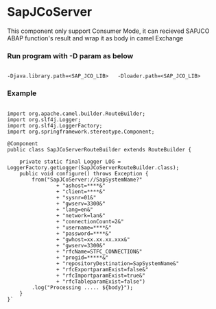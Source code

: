 SapJCoServer
=======================

This component only support Consumer Mode, it can recieved SAPJCO ABAP function's result and wrap it as body in camel Exchange
    
### Run program with -D param as below

```

-Djava.library.path=<SAP_JCO_LIB>   -Dloader.path=<SAP_JCO_LIB>  
```
 
### Example 
    
```

import org.apache.camel.builder.RouteBuilder;
import org.slf4j.Logger;
import org.slf4j.LoggerFactory;
import org.springframework.stereotype.Component;

@Component
public class SapJCoServerRouteBuilder extends RouteBuilder {
	
	private static final Logger LOG = LoggerFactory.getLogger(SapJCoServerRouteBuilder.class);
	public void configure() throws Exception {
		from("SapJCoServer://SapSystemName?"
				+ "ashost=****&"
				+ "client=****&"
				+ "sysnr=01&"
				+ "gwserv=3300&"
				+ "lang=en&"
				+ "network=lan&"
				+ "connectionCount=2&"
				+ "username=****&"
				+ "password=****&"
				+ "gwhost=xx.xx.xx.xxx&"
				+ "gwserv=3300&"
				+ "rfcName=STFC_CONNECTION&"
				+ "progid=*****&"
				+ "repositoryDestination=SapSystemName&"
				+ "rfcExportparamExist=false&"
				+ "rfcImportparamExist=true&"
				+ "rfcTableparamExist=false")
	    .log("Processing ..... ${body}");
	}
}`

```
